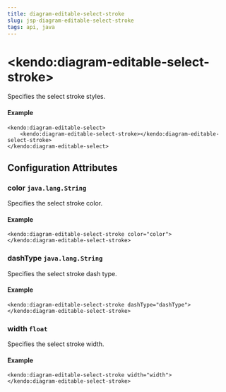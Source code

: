 ```yaml
---
title: diagram-editable-select-stroke
slug: jsp-diagram-editable-select-stroke
tags: api, java
---
```


# \<kendo:diagram-editable-select-stroke\>

Specifies the select stroke styles.

#### Example
    <kendo:diagram-editable-select>
        <kendo:diagram-editable-select-stroke></kendo:diagram-editable-select-stroke>
    </kendo:diagram-editable-select>

## Configuration Attributes

### color `java.lang.String`

Specifies the select stroke color.

#### Example
    <kendo:diagram-editable-select-stroke color="color">
    </kendo:diagram-editable-select-stroke>

### dashType `java.lang.String`

Specifies the select stroke dash type.

#### Example
    <kendo:diagram-editable-select-stroke dashType="dashType">
    </kendo:diagram-editable-select-stroke>

### width `float`

Specifies the select stroke width.

#### Example
    <kendo:diagram-editable-select-stroke width="width">
    </kendo:diagram-editable-select-stroke>

